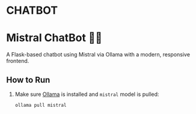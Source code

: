 # CHATBOT
# Mistral ChatBot 🧠💬

A Flask-based chatbot using Mistral via Ollama with a modern, responsive frontend.

## How to Run

1. Make sure [Ollama](https://ollama.com) is installed and `mistral` model is pulled:
   ```bash
   ollama pull mistral
